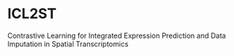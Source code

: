 # ICL2ST
Contrastive Learning for Integrated Expression Prediction and Data Imputation in Spatial Transcriptomics 
